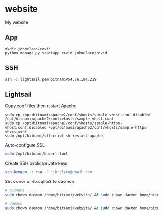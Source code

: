 # website
My website

## App

```
mkdir johnclaro/covid
python manage.py startapp covid johnclaro/covid
```

## SSH

```bash
ssh -i lightsail.pem bitnami@54.76.194.219
```

## Lightsail

Copy conf files then restart Apache
```
sudo cp /opt/bitnami/apache2/conf/vhosts/sample-vhost.conf.disabled /opt/bitnami/apache2/conf/vhosts/sample-vhost.conf
sudo cp /opt/bitnami/apache2/conf/vhosts/sample-https-vhost.conf.disabled /opt/bitnami/apache2/conf/vhosts/sample-https-vhost.conf
sudo /opt/bitnami/ctlscript.sh restart apache
```

Auto-configure SSL
```bash
sudo /opt/bitnami/bncert-tool
```

Create SSH public/private keys
```bash
ssh-keygen -t rsa -C 'jkrclaro@gmail.com'
```

Set owner of db.sqlite3 to daemon
```bash
# bitnami
sudo chown daemon /home/bitnami/website/ && sudo chown daemon home/bitnami/website/db.sqlite3

# daemon
sudo chown daemon /home/bitnami/website/ && sudo chown daemon home/bitnami/website/db.sqlite3
```